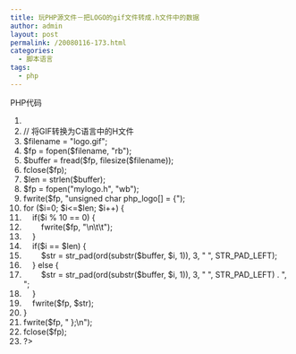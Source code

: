 ```yaml
---
title: 玩PHP源文件－把LOGO的gif文件转成.h文件中的数据
author: admin
layout: post
permalink: /20080116-173.html
categories:
  - 脚本语言
tags:
  - php
---
```

<div class="codeText">
  <div class="codeHead">
    PHP代码
  </div>
  
  <ol class="dp-c" start="1">
    <li class="alt">
      <span><span><?php&nbsp;&nbsp;</span></span>
    </li>
    <li class="">
      <span><span class="comment">//&nbsp;将GIF转换为C语言中的H文件</span><span>&nbsp;&nbsp;</span></span>
    </li>
    <li class="alt">
      <span><span class="vars">$filename</span><span>&nbsp;=&nbsp;</span><span class="string">"logo.gif"</span><span>;&nbsp;&nbsp;</span></span>
    </li>
    <li class="">
      <span><span class="vars">$fp</span><span>&nbsp;=&nbsp;</span><span class="func">fopen</span><span>(</span><span class="vars">$filename</span><span>,&nbsp;</span><span class="string">"rb"</span><span>);&nbsp;&nbsp;</span></span>
    </li>
    <li class="alt">
      <span><span class="vars">$buffer</span><span>&nbsp;=&nbsp;</span><span class="func">fread</span><span>(</span><span class="vars">$fp</span><span>,&nbsp;</span><span class="func">filesize</span><span>(</span><span class="vars">$filename</span><span>));&nbsp;&nbsp;</span></span>
    </li>
    <li class="">
      <span>fclose(<span class="vars">$fp</span><span>);&nbsp;&nbsp;</span></span>
    </li>
    <li class="alt">
      <span><span class="vars">$len</span><span>&nbsp;=&nbsp;</span><span class="func">strlen</span><span>(</span><span class="vars">$buffer</span><span>);&nbsp;&nbsp;</span></span>
    </li>
    <li class="">
      <span><span class="vars">$fp</span><span>&nbsp;=&nbsp;</span><span class="func">fopen</span><span>(</span><span class="string">"mylogo.h"</span><span>,&nbsp;</span><span class="string">"wb"</span><span>);&nbsp;&nbsp;</span></span>
    </li>
    <li class="alt">
      <span>fwrite(<span class="vars">$fp</span><span>,&nbsp;</span><span class="string">"unsigned&nbsp;char&nbsp;php_logo[]&nbsp;=&nbsp;{"</span><span>);&nbsp;&nbsp;</span></span>
    </li>
    <li class="">
      <span><span class="keyword">for</span><span>&nbsp;(</span><span class="vars">$i</span><span>=0;&nbsp;</span><span class="vars">$i</span><span><=</span><span class="vars">$len</span><span>;&nbsp;</span><span class="vars">$i</span><span>++)&nbsp;{&nbsp;&nbsp;</span></span>
    </li>
    <li class="alt">
      <span>&nbsp;&nbsp;&nbsp;&nbsp;<span class="keyword">if</span><span>(</span><span class="vars">$i</span><span>&nbsp;%&nbsp;10&nbsp;==&nbsp;0)&nbsp;{&nbsp;&nbsp;</span></span>
    </li>
    <li class="">
      <span>&nbsp;&nbsp;&nbsp;&nbsp;&nbsp;&nbsp;&nbsp;&nbsp;fwrite(<span class="vars">$fp</span><span>,&nbsp;</span><span class="string">"\n\t\t"</span><span>);&nbsp;&nbsp;</span></span>
    </li>
    <li class="alt">
      <span>&nbsp;&nbsp;&nbsp;&nbsp;}&nbsp;&nbsp;</span>
    </li>
    <li class="">
      <span>&nbsp;&nbsp;&nbsp;&nbsp;<span class="keyword">if</span><span>(</span><span class="vars">$i</span><span>&nbsp;==&nbsp;</span><span class="vars">$len</span><span>)&nbsp;{&nbsp;&nbsp;</span></span>
    </li>
    <li class="alt">
      <span>&nbsp;&nbsp;&nbsp;&nbsp;&nbsp;&nbsp;&nbsp;&nbsp;<span class="vars">$str</span><span>&nbsp;=&nbsp;</span><span class="func">str_pad</span><span>(ord(</span><span class="func">substr</span><span>(</span><span class="vars">$buffer</span><span>,&nbsp;</span><span class="vars">$i</span><span>,&nbsp;1)),&nbsp;3,&nbsp;</span><span class="string">"&nbsp;"</span><span>,&nbsp;STR_PAD_LEFT);&nbsp;&nbsp;</span></span>
    </li>
    <li class="">
      <span>&nbsp;&nbsp;&nbsp;&nbsp;}&nbsp;<span class="keyword">else</span><span>&nbsp;{&nbsp;&nbsp;</span></span>
    </li>
    <li class="alt">
      <span>&nbsp;&nbsp;&nbsp;&nbsp;&nbsp;&nbsp;&nbsp;&nbsp;<span class="vars">$str</span><span>&nbsp;=&nbsp;</span><span class="func">str_pad</span><span>(ord(</span><span class="func">substr</span><span>(</span><span class="vars">$buffer</span><span>,&nbsp;</span><span class="vars">$i</span><span>,&nbsp;1)),&nbsp;3,&nbsp;</span><span class="string">"&nbsp;"</span><span>,&nbsp;STR_PAD_LEFT)&nbsp;.&nbsp;</span><span class="string">",&nbsp;"</span><span>;&nbsp;&nbsp;</span></span>
    </li>
    <li class="">
      <span>&nbsp;&nbsp;&nbsp;&nbsp;}&nbsp;&nbsp;</span>
    </li>
    <li class="alt">
      <span>&nbsp;&nbsp;&nbsp;&nbsp;fwrite(<span class="vars">$fp</span><span>,&nbsp;</span><span class="vars">$str</span><span>);&nbsp;&nbsp;</span></span>
    </li>
    <li class="">
      <span>}&nbsp;&nbsp;</span>
    </li>
    <li class="alt">
      <span>fwrite(<span class="vars">$fp</span><span>,&nbsp;</span><span class="string">"&nbsp;};\n"</span><span>);&nbsp;&nbsp;</span></span>
    </li>
    <li class="">
      <span>fclose(<span class="vars">$fp</span><span>);&nbsp;&nbsp;</span></span>
    </li>
    <li class="alt">
      <span>?>&nbsp;&nbsp;</span>
    </li>
  </ol>
</div>